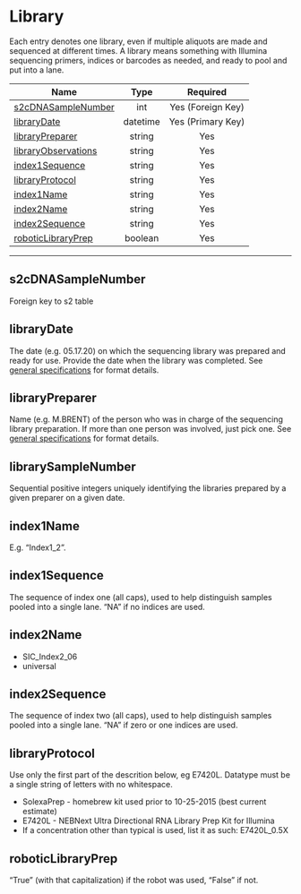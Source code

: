 # Library

Each entry denotes one library, even if multiple aliquots are made and sequenced at different times. A library means something with Illumina sequencing primers, indices or barcodes as needed, and ready to pool and put into a lane.

Name                                            | Type     | Required
------------------------------------------------|:--------:|:-----------:
[s2cDNASampleNumber](#s2cDNASampleNumber)       | int      | Yes (Foreign Key)
[libraryDate](#libraryDate)                     | datetime | Yes (Primary Key)
[libraryPreparer](#libraryPreparer)             | string   | Yes
[libraryObservations](#libraryObservations)     | string   | Yes
[index1Sequence](#index1Sequence)               | string   | Yes
[libraryProtocol](#libraryProtocol)             | string   | Yes
[index1Name](#index1Name)                       | string   | Yes
[index2Name](#index2Name)                       | string   | Yes
[index2Sequence](#index2Sequence)               | string   | Yes
[roboticLibraryPrep](#roboticLibraryPrep)       | boolean  | Yes

* * *

## s2cDNASampleNumber

Foreign key to s2 table

## libraryDate

The date (e.g. 05.17.20) on which the sequencing library was prepared and ready for use. Provide the date when the library was completed. See [general specifications](https://github.com/BrentLab/database_files/wiki) for format details.

## libraryPreparer

Name (e.g. M.BRENT) of the person who was in charge of the sequencing library preparation. If more than one person was involved, just pick one. See [general specifications](https://github.com/BrentLab/database_files/wiki) for format details.

## librarySampleNumber

Sequential positive integers uniquely identifying the libraries prepared by a given preparer on a given date.

## index1Name

E.g. “Index1_2”.

## index1Sequence

The sequence of index one (all caps), used to help distinguish samples pooled into a single lane. “NA” if no indices are used.

## index2Name

- SIC_Index2_06
- universal

## index2Sequence

The sequence of index two (all caps), used to help distinguish samples pooled into a single lane. “NA” if zero or one indices are used.

## libraryProtocol

Use only the first part of the descrition below, eg E7420L. Datatype must be a single string of letters with no whitespace.

- SolexaPrep - homebrew kit used prior to 10-25-2015 (best current estimate)
- E7420L -  NEBNext Ultra Directional RNA Library Prep Kit for Illumina
- If a concentration other than typical is used, list it as such: E7420L_0.5X

## roboticLibraryPrep

“True” (with that capitalization) if the robot was used, “False” if not.
